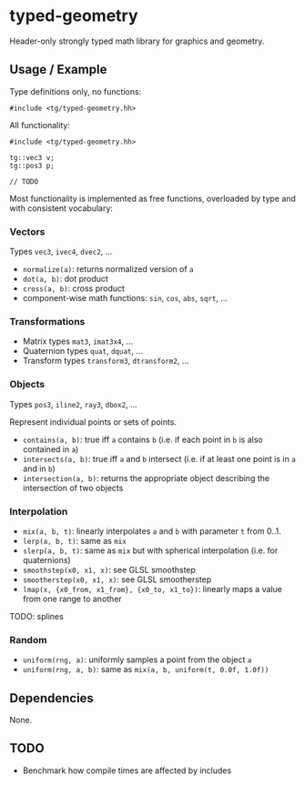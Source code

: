 # typed-geometry

Header-only strongly typed math library for graphics and geometry.


## Usage / Example

Type definitions only, no functions:
```
#include <tg/typed-geometry.hh>
```

All functionality:
```
#include <tg/typed-geometry.hh>

tg::vec3 v;
tg::pos3 p;

// TODO
```

Most functionality is implemented as free functions, overloaded by type and with consistent vocabulary:

### Vectors

Types `vec3`, `ivec4`, `dvec2`, ...

* `normalize(a)`: returns normalized version of `a`
* `dot(a, b)`: dot product
* `cross(a, b)`: cross product
* component-wise math functions: `sin`, `cos`, `abs`, `sqrt`, ...

### Transformations

* Matrix types `mat3`, `imat3x4`, ...
* Quaternion types `quat`, `dquat`, ...
* Transform types `transform3`, `dtransform2`, ...

### Objects

Types `pos3`, `iline2`, `ray3`, `dbox2`, ...

Represent individual points or sets of points.

* `contains(a, b)`: true iff `a` contains `b` (i.e. if each point in `b` is also contained in `a`)
* `intersects(a, b)`: true iff `a` and `b` intersect (i.e. if at least one point is in `a` and in `b`)
* `intersection(a, b)`: returns the appropriate object describing the intersection of two objects

### Interpolation

* `mix(a, b, t)`: linearly interpolates `a` and `b` with parameter `t` from 0..1.
* `lerp(a, b, t)`: same as `mix`
* `slerp(a, b, t)`: same as `mix` but with spherical interpolation (i.e. for quaternions)
* `smoothstep(x0, x1, x)`: see GLSL smoothstep
* `smootherstep(x0, x1, x)`: see GLSL smootherstep
* `lmap(x, {x0_from, x1_from}, {x0_to, x1_to})`: linearly maps a value from one range to another

TODO: splines

### Random

* `uniform(rng, a)`: uniformly samples a point from the object `a`
* `uniform(rng, a, b)`: same as `mix(a, b, uniform(t, 0.0f, 1.0f))`


## Dependencies

None.

## TODO

* Benchmark how compile times are affected by includes
